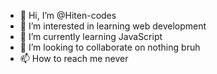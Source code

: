 - 👋 Hi, I’m @Hiten-codes
- 👀 I’m interested in learning web development
- 🌱 I’m currently learning JavaScript
- 💞️ I’m looking to collaborate on nothing bruh 
- 📫 How to reach me never 


<!---
Hiten-codes/Hiten-codes is a ✨ special ✨ repository because its `README.md` (this file) appears on your GitHub profile.
You can click the Preview link to take a look at your changes.
--->
